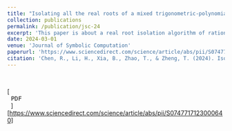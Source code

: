 ```yaml
---
title: "Isolating all the real roots of a mixed trigonometric-polynomial"
collection: publications
permalink: /publication/jsc-24
excerpt: 'This paper is about a real root isolation algorithm of rational univariate mixed trigonometric-polynomials'
date: 2024-03-01
venue: 'Journal of Symbolic Computation'
paperurl: 'https://www.sciencedirect.com/science/article/abs/pii/S0747717123000640'
citation: 'Chen, R., Li, H., Xia, B., Zhao, T., & Zheng, T. (2024). Isolating all the real roots of a mixed trigonometric-polynomial. Journal of Symbolic Computation, 121, 102250.'
---
```



<br>

[<kbd> <br> PDF <br> </kbd>][https://www.sciencedirect.com/science/article/abs/pii/S0747717123000640]

<br>
